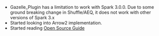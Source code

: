 - Gazelle_Plugin has a limitation to work with Spark 3.0.0. Due to some ground breaking change in Shuffle/AEQ, it does not work with other versions of  Spark 3.x
- Started looking into Arrow2 implementation.
- Started reading [Open Source Guide](https://opensource.guide/)